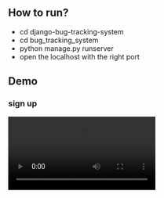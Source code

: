 
## How to run?
- cd django-bug-tracking-system
- cd bug_tracking_system
- python manage.py runserver
- open the localhost with the right port


## Demo


### sign up

![Sign up gif](demo/vid.mp4)


